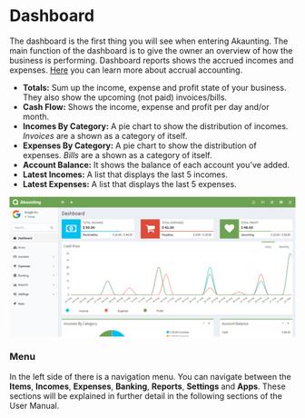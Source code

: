 Dashboard
=========

The dashboard is the first thing you will see when entering Akaunting. The main function of the dashboard is to give the owner an overview of how the business is performing. Dashboard reports shows the accrued incomes and expenses. [Here](https://akaunting.com/docs/faq/accrual-vs-cash) you can learn more about accrual accounting.

- **Totals:** Sum up the income, expense and profit state of your business. They also show the upcoming (not paid) invoices/bills.
- **Cash Flow:** Shows the income, expense and profit per day and/or month.
- **Incomes By Category:** A pie chart to show the distribution of incomes. *Invoices* are a shown as a category of itself.
- **Expenses By Category:** A pie chart to show the distribution of expenses. *Bills* are a shown as a category of itself.
- **Account Balance:** It shows the balance of each account you've added.
- **Latest Incomes:** A list that displays the last 5 incomes.
- **Latest Expenses:** A list that displays the last 5 expenses.

![dashboard](_images/dashboard.png)

### Menu

In the left side of there is a navigation menu. You can navigate between the **Items**, **Incomes**, **Expenses**, **Banking**, **Reports**, **Settings** and **Apps**. These sections will be explained in further detail in the following sections of the User Manual.
